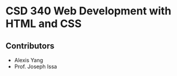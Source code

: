 <h1>CSD 340 Web Development with HTML and CSS</h1>
<h2>Contributors</h2>
<ul>
  <li>Alexis Yang</li>
  <li>Prof. Joseph Issa</li>
</ul>
